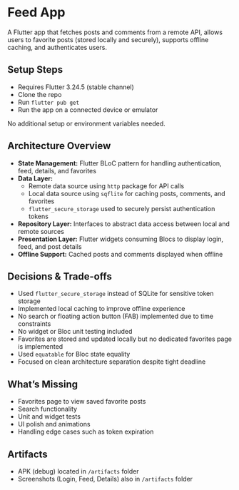 # Feed App

A Flutter app that fetches posts and comments from a remote API, allows users to favorite posts (stored locally and securely), supports offline caching, and authenticates users.

## Setup Steps

- Requires Flutter 3.24.5 (stable channel)  
- Clone the repo  
- Run `flutter pub get`  
- Run the app on a connected device or emulator  

No additional setup or environment variables needed.

## Architecture Overview

- **State Management:** Flutter BLoC pattern for handling authentication, feed, details, and favorites  
- **Data Layer:**  
  - Remote data source using `http` package for API calls  
  - Local data source using `sqflite` for caching posts, comments, and favorites  
  - `flutter_secure_storage` used to securely persist authentication tokens  
- **Repository Layer:** Interfaces to abstract data access between local and remote sources  
- **Presentation Layer:** Flutter widgets consuming Blocs to display login, feed, and post details  
- **Offline Support:** Cached posts and comments displayed when offline  

## Decisions & Trade-offs

- Used `flutter_secure_storage` instead of SQLite for sensitive token storage  
- Implemented local caching to improve offline experience  
- No search or floating action button (FAB) implemented due to time constraints  
- No widget or Bloc unit testing included  
- Favorites are stored and updated locally but no dedicated favorites page is implemented  
- Used `equatable` for Bloc state equality  
- Focused on clean architecture separation despite tight deadline  

## What’s Missing

- Favorites page to view saved favorite posts  
- Search functionality  
- Unit and widget tests  
- UI polish and animations  
- Handling edge cases such as token expiration  

## Artifacts

- APK (debug) located in `/artifacts` folder  
- Screenshots (Login, Feed, Details) also in `/artifacts` folder  
